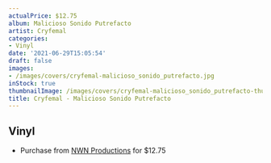 ```yaml
---
actualPrice: $12.75
album: Malicioso Sonido Putrefacto
artist: Cryfemal
categories:
- Vinyl
date: '2021-06-29T15:05:54'
draft: false
images:
- /images/covers/cryfemal-malicioso_sonido_putrefacto.jpg
inStock: true
thumbnailImage: /images/covers/cryfemal-malicioso_sonido_putrefacto-thumb.jpg
title: Cryfemal - Malicioso Sonido Putrefacto
---
```


## Vinyl
* Purchase from [NWN Productions](http://shop.nwnprod.com/index.php?route=product/product&path=75&product_id=1712&sort=pd.name&order=ASC) for $12.75
